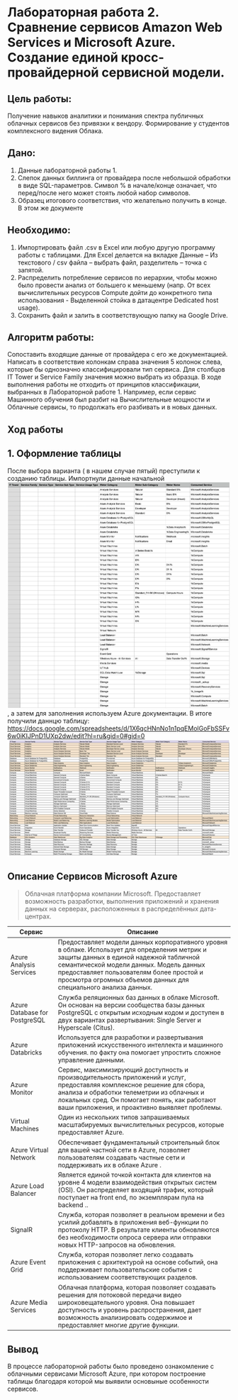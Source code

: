 # Лабораторная работа 2. Сравнение сервисов Amazon Web Services и Microsoft Azure. Создание единой кросс-провайдерной сервисной модели.
## Цель работы: 
Получение навыков аналитики и понимания спектра публичных облачных сервисов без привязки к вендору. Формирование у студентов комплексного видения Облака. 
## Дано: 
1. Данные лабораторной работы 1.
2. Слепок данных биллинга от провайдера после небольшой обработки в виде SQL-параметров. Символ % в начале/конце означает, что перед/после него может стоять любой набор символов.
3. Образец итогового соответствия, что желательно получить в конце. В этом же документе  
## Необходимо: 
1. Импортировать файл .csv в Excel или любую другую программу работы с таблицами. Для Excel делается на вкладке Данные – Из текстового / csv файла – выбрать файл, разделитель – точка с запятой.
2. Распределить потребление сервисов по иерархии, чтобы можно было провести анализ от большего к меньшему (напр. От всех вычислительных ресурсов Compute дойти до конкретного типа использования - Выделенной стойка в датацентре Dedicated host usage).
3.  Сохранить файл и залить в соответствующую папку на Google Drive.
## Алгоритм работы:
Сопоставить входящие данные от провайдера с его же документацией. Написать в соответствие колонкам справа значения 5 колонок слева, которые бы однозначно классифицировали тип сервиса. Для столбцов IT Tower и Service Family значения можно выбрать из образца. В ходе выполнения работы не отходить от принципов классификации, выбранных в Лабораторной работе 1. Например, если сервис Машинного обучения был разбит на Вычислительные мощности и Облачные сервисы, то продолжать его разбивать и в новых данных.
## Ход работы
## 1. Оформление таблицы
После выбора варианта ( в нашем случае пятый) преступили к созданию таблицы. Импортнули данные начальной ![таблицы](azure_5_var.png), а затем для заполнения используем Azure документации. В итоге получили даннцю таблицу: https://docs.google.com/spreadsheets/d/1X6qcHNnNo1n1pqEMolGoFbSSFv6w0iKIJPnD1UXp2dw/edit?hl=ru&gid=0#gid=0 ![такая получилась в общем, табличка](azure_full_done.png)
## Описание Сервисов Microsoft Azure
 > Облачная платформа компании Microsoft. Предоставляет возможность разработки, выполнения приложений и хранения данных на серверах, расположенных в распределённых дата-центрах.


| Сервис | Описание |
| ------ | ------ |
| Azure Analysis Services | Предоставляет модели данных корпоративного уровня в облаке. Использует для определения метрик и защиты данных в единой надежной табличной семантической модели данных. Модель данных предоставляет пользователям более простой и просмотра огромных объемов данных для специального анализа данных. |
| Azure Database for PostgreSQL | Служба реляционных баз данных в облаке Microsoft. Он основан на версии сообщества базы данных PostgreSQL с открытым исходным кодом и доступен в двух вариантах развертывания: Single Server и Hyperscale (Citus).|
| Azure Databricks | Используется для разработки и развертывания приложений искусственного интеллекта и машинного обучения. по факту она помогает упростить сложное управление данными.|
| Azure Monitor | Сервис, максимизирующий доступность и производительность приложений и услуг, предоставляя комплексное решение для сбора, анализа и обработки телеметрии из облачных и локальных сред. Он помогает понять, как работают ваши приложения, и проактивно выявляет проблемы. |
| Virtual Machines | Один из нескольких типов запрашиваемых масштабируемых вычислительных ресурсов, которые предоставляет Azure. |
| Azure Virtual Network | Обеспечивает фундаментальный строительный блок для вашей частной сети в Azure,   позволяет пользователям создавать частные сети и поддерживать их в облаке Azure .|
|Azure Load Balancer  | Является единой точкой контакта для клиентов на уровне 4 модели взаимодействия открытых систем (OSI). Он распределяет входящий трафик, который поступает на front end, по экземплярам пула на backend .. |
| SignalR| Служба, которая позволяет в реальном времени и без усилий добавлять в приложения веб-функции по протоколу HTTP. В результате клиенты обновляются без необходимости опроса сервера или отправки новых HTTP-запросов на обновления. |
| Azure Event Grid | Служба, которая позволяет легко создавать приложения с архитектурой на основе событий, она поддерживает пользовательские события с использованием соответствующих разделов. |
| Azure Media Services | Облачная платформа, которая позволяет создавать решения для потоковой передачи видео широковещательного уровня. Она повышает доступность и уровень распространения, дает возможность анализировать содержимое и предоставляет многие другие функции. |
## Вывод  
В процессе лабораторной работы было проведено ознакомление с  облачными сервисами Microsoft Azure, при котором построение таблицы благодаря которой мы выявили основыные особенности сервисов.
